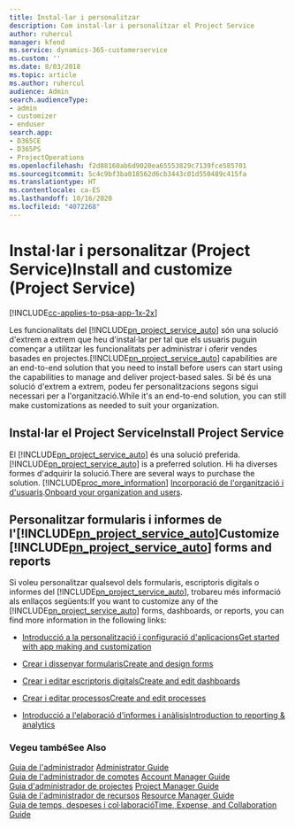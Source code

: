 ```yaml
---
title: Instal·lar i personalitzar
description: Com instal·lar i personalitzar el Project Service
author: ruhercul
manager: kfend
ms.service: dynamics-365-customerservice
ms.custom: ''
ms.date: 8/03/2018
ms.topic: article
ms.author: ruhercul
audience: Admin
search.audienceType:
- admin
- customizer
- enduser
search.app:
- D365CE
- D365PS
- ProjectOperations
ms.openlocfilehash: f2d88160ab6d9020ea65553829c7139fce585701
ms.sourcegitcommit: 5c4c9bf3ba018562d6cb3443c01d550489c415fa
ms.translationtype: HT
ms.contentlocale: ca-ES
ms.lasthandoff: 10/16/2020
ms.locfileid: "4072268"
---
```

# <a name="install-and-customize-project-service"></a><span data-ttu-id="4a466-103">Instal·lar i personalitzar (Project Service)</span><span class="sxs-lookup"><span data-stu-id="4a466-103">Install and customize (Project Service)</span></span>

[!INCLUDE[cc-applies-to-psa-app-1x-2x](../includes/cc-applies-to-psa-app-1x-2x.md)]

<span data-ttu-id="4a466-104">Les funcionalitats del [!INCLUDE[pn_project_service_auto](../includes/pn-project-service-auto.md)] són una solució d'extrem a extrem que heu d'instal·lar per tal que els usuaris puguin començar a utilitzar les funcionalitats per administrar i oferir vendes basades en projectes.</span><span class="sxs-lookup"><span data-stu-id="4a466-104">[!INCLUDE[pn_project_service_auto](../includes/pn-project-service-auto.md)] capabilities are an end-to-end solution that you need to install before users can start using the capabilities to manage and deliver project-based sales.</span></span> <span data-ttu-id="4a466-105">Si bé és una solució d'extrem a extrem, podeu fer personalitzacions segons sigui necessari per a l'organització.</span><span class="sxs-lookup"><span data-stu-id="4a466-105">While it's an end-to-end solution, you can still make customizations as needed to suit your organization.</span></span>  
<!-- TODO: I expect to find the information on how to get and install this here. Please find that and add it here. Same for Project Service.--> 
  
## <a name="install-project-service"></a><span data-ttu-id="4a466-106">Instal·lar el Project Service</span><span class="sxs-lookup"><span data-stu-id="4a466-106">Install Project Service</span></span>  
 <span data-ttu-id="4a466-107">El [!INCLUDE[pn_project_service_auto](../includes/pn-project-service-auto.md)] és una solució preferida.</span><span class="sxs-lookup"><span data-stu-id="4a466-107">[!INCLUDE[pn_project_service_auto](../includes/pn-project-service-auto.md)] is a preferred solution.</span></span> <span data-ttu-id="4a466-108">Hi ha diverses formes d'adquirir la solució.</span><span class="sxs-lookup"><span data-stu-id="4a466-108">There are several ways to purchase the solution.</span></span> [!INCLUDE[proc_more_information](../includes/proc-more-information.md)] <span data-ttu-id="4a466-109">[Incorporació de l'organització i d'usuaris](https://docs.microsoft.com/dynamics365/customerengagement/on-premises/admin/onboard-your-organization-and-users-to-dynamics-365-online).</span><span class="sxs-lookup"><span data-stu-id="4a466-109">[Onboard your organization and users](https://docs.microsoft.com/dynamics365/customerengagement/on-premises/admin/onboard-your-organization-and-users-to-dynamics-365-online).</span></span>  
  
## <a name="customize-pn_project_service_auto-forms-and-reports"></a><span data-ttu-id="4a466-110">Personalitzar formularis i informes de l'[!INCLUDE[pn_project_service_auto](../includes/pn-project-service-auto.md)]</span><span class="sxs-lookup"><span data-stu-id="4a466-110">Customize [!INCLUDE[pn_project_service_auto](../includes/pn-project-service-auto.md)] forms and reports</span></span>  
 <span data-ttu-id="4a466-111">Si voleu personalitzar qualsevol dels formularis, escriptoris digitals o informes del [!INCLUDE[pn_project_service_auto](../includes/pn-project-service-auto.md)], trobareu més informació als enllaços següents:</span><span class="sxs-lookup"><span data-stu-id="4a466-111">If you want to customize any of the [!INCLUDE[pn_project_service_auto](../includes/pn-project-service-auto.md)] forms, dashboards, or reports, you can find more information in the following links:</span></span>  
  
- [<span data-ttu-id="4a466-112">Introducció a la personalització i configuració d'aplicacions</span><span class="sxs-lookup"><span data-stu-id="4a466-112">Get started with app making and customization</span></span>](https://docs.microsoft.com/dynamics365/customerengagement/on-premises/customize/getting-started-customization)  
  
- [<span data-ttu-id="4a466-113">Crear i dissenyar formularis</span><span class="sxs-lookup"><span data-stu-id="4a466-113">Create and design forms</span></span>](https://docs.microsoft.com/dynamics365/customerengagement/on-premises/customize/create-design-forms)  
  
- [<span data-ttu-id="4a466-114">Crear i editar escriptoris digitals</span><span class="sxs-lookup"><span data-stu-id="4a466-114">Create and edit dashboards</span></span>](https://docs.microsoft.com/dynamics365/customerengagement/on-premises/customize/create-edit-dashboards)  
  
- [<span data-ttu-id="4a466-115">Crear i editar processos</span><span class="sxs-lookup"><span data-stu-id="4a466-115">Create and edit processes</span></span>](https://docs.microsoft.com/dynamics365/customerengagement/on-premises/customize/guide-staff-through-common-tasks-processes)  
  
- [<span data-ttu-id="4a466-116">Introducció a l'elaboració d'informes i anàlisis</span><span class="sxs-lookup"><span data-stu-id="4a466-116">Introduction to reporting & analytics</span></span>](https://docs.microsoft.com/dynamics365/customerengagement/on-premises/analytics/reporting-analytics-with-dynamics-365)  
  
### <a name="see-also"></a><span data-ttu-id="4a466-117">Vegeu també</span><span class="sxs-lookup"><span data-stu-id="4a466-117">See Also</span></span>  
 <span data-ttu-id="4a466-118">[Guia de l'administrador](../psa/admin-guide.md) </span><span class="sxs-lookup"><span data-stu-id="4a466-118">[Administrator Guide](../psa/admin-guide.md) </span></span>  
 <span data-ttu-id="4a466-119">[Guia de l'administrador de comptes](../psa/account-manager-guide.md) </span><span class="sxs-lookup"><span data-stu-id="4a466-119">[Account Manager Guide](../psa/account-manager-guide.md) </span></span>  
 <span data-ttu-id="4a466-120">[Guia d'administrador de projectes](../psa/project-manager-guide.md) </span><span class="sxs-lookup"><span data-stu-id="4a466-120">[Project Manager Guide](../psa/project-manager-guide.md) </span></span>  
 <span data-ttu-id="4a466-121">[Guia de l'administrador de recursos](../psa/resource-manager-guide.md) </span><span class="sxs-lookup"><span data-stu-id="4a466-121">[Resource Manager Guide](../psa/resource-manager-guide.md) </span></span>  
 [<span data-ttu-id="4a466-122">Guia de temps, despeses i col·laboració</span><span class="sxs-lookup"><span data-stu-id="4a466-122">Time, Expense, and Collaboration Guide</span></span>](../psa/time-expense-collaboration-guide.md)
